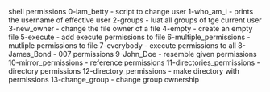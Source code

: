 shell permissions
0-iam_betty - script to change user
1-who_am_i - prints the username of effective user
2-groups - luat all groups of tge current user
3-new_owner - change the file owner of a file
4-empty - create an empty file
5-execute - add execute permissions to file 
6-multiple_permissions - mutliple permissions to file
7-everybody - execute permissions to all
8-James_Bond - 007 permissions
9-John_Doe - resemble given permissions
10-mirror_permissions - reference permissions
11-directories_permissions - directory permissions
12-directory_permissions - make directory with permissions
13-change_group - change group ownership
